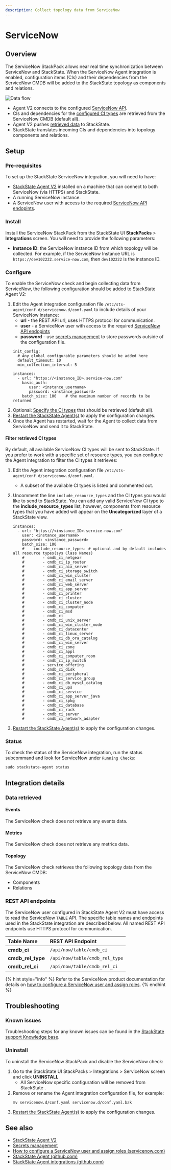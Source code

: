 ```yaml
---
description: Collect topology data from ServiceNow
---
```


# ServiceNow

## Overview

The ServiceNow StackPack allows near real time synchronization between ServiceNow and StackState. When the ServiceNow Agent integration is enabled, configuration items (CIs) and their dependencies from the ServiceNow CMDB will be added to the StackState topology as components and relations.

![Data flow](/.gitbook/assets/servicenow_1.png)

- Agent V2 connects to the configured [ServiceNow API](#rest-api-endpoints).
- CIs and dependencies for the [configured CI types](##filter-retrieved-ci-types) are retrieved from the ServiceNow CMDB (default all).
- Agent V2 pushes [retrieved data](#data-retrieved) to StackState.
- StackState translates incoming CIs and dependencies into topology components and relations. 

## Setup

### Pre-requisites

To set up the StackState ServiceNow integration, you will need to have:

- [StackState Agent V2](/stackpacks/integrations/agent.md) installed on a machine that can connect to both ServiceNow (via HTTPS) and StackState.
- A running ServiceNow instance.
- A ServiceNow user with access to the required [ServiceNow API endopints](#rest-api-endpoints).

### Install

Install the ServiceNow StackPack from the StackState UI **StackPacks** > **Integrations** screen. You will need to provide the following parameters:

- **Instance ID**: the ServiceNow instance ID from which topology will be collected. For example, if the ServiceNow Instance URL is `https://dev102222.service-now.com`, then `dev102222` is the instance ID.

### Configure

To enable the ServiceNow check and begin collecting data from ServiceNow, the following configuration should be added to StackState Agent V2:

1. Edit the Agent integration configuration file `/etc/sts-agent/conf.d/servicenow.d/conf.yaml` to include details of your ServiceNow instance:
    - **url** - the REST API url, uses HTTPS protocol for communication.
    - **user** - a ServiceNow user with access to the required [ServiceNow API endopints](#rest-api-endpoints)
    - **password** - use [secrets management](/configure/security/secrets_management.md) to store passwords outside of the configuration file.
    ```text
    init_config:
      # Any global configurable parameters should be added here
      default_timeout: 10
      min_collection_interval: 5
    
    instances:
      - url: "https://<instance_ID>.service-now.com"
        basic_auth:
           user: <instance_username>
           password: <instance_password>
        batch_size: 100    # the maximum number of records to be returned
    ```
2. Optional: [Specify the CI types](#filter-retrieved-ci-types) that should be retrieved (default all).
3. [Restart the StackState Agent\(s\)](/stackpacks/integrations/agent.md#start-stop-restart-the-stackstate-agent) to apply the configuration changes.
3. Once the Agent has restarted, wait for the Agent to collect data from ServiceNow and send it to StackState.

#### Filter retrieved CI types

By default, all available ServiceNow CI types will be sent to StackState. If you prefer to work with a specific set of resource types, you can configure the Agent integration to filter the CI types it retrieves:

1. Edit the Agent integration configuration file `/etc/sts-agent/conf.d/servicenow.d/conf.yaml`.
    - A subset of the available CI types is listed and commented out.
3. Uncomment the line `include_resource_types` and the CI types you would like to send to StackState.
    You can add any valid ServiceNow CI type to the **include_resource_types** list, however, components from resource types that you have added will appear on the **Uncategorized** layer of a StackState view. 

    ```
    instances:
      - url: "https://<instance_ID>.service-now.com"
        user: <instance_username>
        password: <instance_password>
        batch_size: 100
        #    include_resource_types: # optional and by default includes all resource types(sys Class Names)
        #        - cmdb_ci_netgear
        #        - cmdb_ci_ip_router
        #        - cmdb_ci_aix_server
        #        - cmdb_ci_storage_switch
        #        - cmdb_ci_win_cluster
        #        - cmdb_ci_email_server
        #        - cmdb_ci_web_server
        #        - cmdb_ci_app_server
        #        - cmdb_ci_printer
        #        - cmdb_ci_cluster
        #        - cmdb_ci_cluster_node
        #        - cmdb_ci_computer
        #        - cmdb_ci_msd
        #        - cmdb_ci
        #        - cmdb_ci_unix_server
        #        - cmdb_ci_win_cluster_node
        #        - cmdb_ci_datacenter
        #        - cmdb_ci_linux_server
        #        - cmdb_ci_db_ora_catalog
        #        - cmdb_ci_win_server
        #        - cmdb_ci_zone
        #        - cmdb_ci_appl
        #        - cmdb_ci_computer_room
        #        - cmdb_ci_ip_switch
        #        - service_offering
        #        - cmdb_ci_disk
        #        - cmdb_ci_peripheral
        #        - cmdb_ci_service_group
        #        - cmdb_ci_db_mysql_catalog
        #        - cmdb_ci_ups
        #        - cmdb_ci_service
        #        - cmdb_ci_app_server_java
        #        - cmdb_ci_spkg
        #        - cmdb_ci_database
        #        - cmdb_ci_rack
        #        - cmdb_ci_server
        #        - cmdb_ci_network_adapter
    ```
4. [Restart the StackState Agent\(s\)](/stackpacks/integrations/agent.md#start-stop-restart-the-stackstate-agent) to apply the configuration changes.

### Status

To check the status of the ServiceNow integration, run the status subcommand and look for ServiceNow under `Running Checks`:

```
sudo stackstate-agent status
```

## Integration details

### Data retrieved

#### Events

The ServiceNow check does not retrieve any events data.

#### Metrics

The ServiceNow check does not retrieve any metrics data.

#### Topology

The ServiceNow check retrieves the following topology data from the ServiceNow CMDB:

* Components
* Relations

### REST API endpoints

The ServiceNow user configured in StackState Agent V2 must have access to read the ServiceNow `TABLE` API. The specific table names and endpoints used in the StackState integration are described below. All named REST API endpoints use HTTPS protocol for communication.

| Table Name | REST API Endpoint | 
|:---|:---|
| **cmdb_ci**  |  `/api/now/table/cmdb_ci` |
| **cmdb_rel_type**  |  `/api/now/table/cmdb_rel_type` |
| **cmdb_rel_ci**  |  `/api/now/table/cmdb_rel_ci` |

{% hint style="info" %}
Refer to the ServiceNow product documentation for details on [how to configure a ServiceNow user and assign roles](https://docs.servicenow.com/bundle/geneva-servicenow-platform/page/administer/users_and_groups/task/t_CreateAUser.html).
{% endhint %}

## Troubleshooting

### Known issues

Troubleshooting steps for any known issues can be found in the [StackState support Knowledge base](https://support.stackstate.com/hc/en-us/sections/360004684540-Known-issues).

### Uninstall

To uninstall the ServiceNow StackPack and disable the ServiceNow check:

1. Go to the StackState UI StackPacks > Integrations > ServiceNow screen and click **UNINSTALL**
    - All ServiceNow specific configuration will be removed from StackState .
2. Remove or rename the Agent integration configuration file, for example:
    ```
    mv servicenow.d/conf.yaml servicenow.d/conf.yaml.bak
    ```
3. [Restart the StackState Agent\(s\)](/stackpacks/integrations/agent.md#start-stop-restart-the-stackstate-agent) to apply the configuration changes.

## See also

- [StackState Agent V2](/stackpacks/integrations/agent.md) 
- [Secrets management](/configure/security/secrets_management.md)
- [How to configure a ServiceNow user and assign roles \(servicenow.com\)](https://docs.servicenow.com/bundle/geneva-servicenow-platform/page/administer/users_and_groups/task/t_CreateAUser.html)
- [StackState Agent (github.com)](https://github.com/StackVista/stackstate-agent)
- [StackState Agent integrations (github.com)](https://github.com/StackVista/stackstate-agent-integrations)
